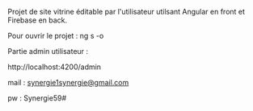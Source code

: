 Projet de site vitrine éditable par l'utilisateur utilsant Angular en front et Firebase en back.

Pour ouvrir le projet :
ng s -o

Partie admin utilisateur :

http://localhost:4200/admin

mail : synergie1synergie@gmail.com

pw : Synergie59#
